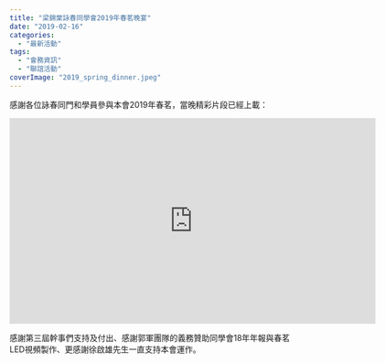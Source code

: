 ```yaml
---
title: "梁錦棠詠春同學會2019年春茗晚宴"
date: "2019-02-16"
categories: 
  - "最新活動"
tags: 
  - "會務資訊"
  - "聯誼活動"
coverImage: "2019_spring_dinner.jpeg"
---
```


感謝各位詠春同門和學員參與本會2019年春茗，當晚精彩片段已經上載：

<iframe src="https://www.youtube.com/embed/ckZvDesXGtA" width="640" height="360" frameborder="0" allowfullscreen="allowfullscreen"></iframe>

<!--more-->

感謝第三屆幹事們支持及付出、感謝郭軍團隊的義務贊助同學會18年年報與春茗LED視頻製作、更感謝徐啟雄先生一直支持本會運作。
